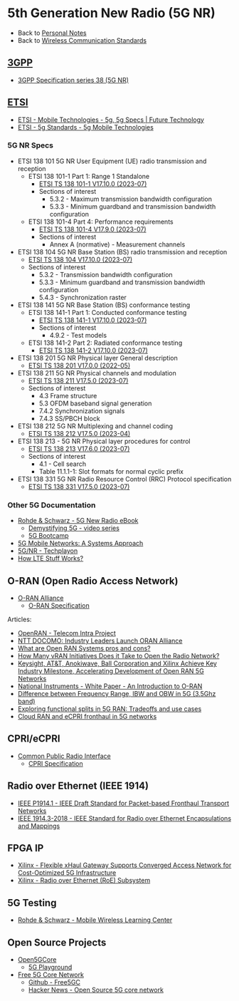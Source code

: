 # 5th Generation New Radio (5G NR)

- Back to [Personal Notes](../README.md)
- Back to [Wireless Communication Standards](README.md)

## [3GPP](https://www.3gpp.org/)

- [3GPP Specification series 38 (5G NR)][3GPP_38]

[3GPP_38]: https://www.3gpp.org/DynaReport/38-series.htm

## [ETSI](https://www.etsi.org/)

- [ETSI - Mobile Technologies - 5g, 5g Specs | Future Technology](https://www.etsi.org/technologies/5g)
- [ETSI - 5g Standards - 5g Mobile Technologies](https://www.etsi.org/technologies/mobile/5g)

### 5G NR Specs

- ETSI 138 101 5G NR User Equipment (UE) radio transmission and reception
  - ETSI 138 101-1 Part 1: Range 1 Standalone
    - [ETSI TS 138 101-1 V17.10.0 (2023-07)][138_101_1_V17.10.0]
    - Sections of interest
      - 5.3.2 - Maximum transmission bandwidth configuration
      - 5.3.3 - Minimum guardband and transmission bandwidth configuration
  - ETSI 138 101-4 Part 4: Performance requirements
    - [ETSI TS 138 101-4 V17.9.0 (2023-07)][138_101_4_V17.9.0]
    - Sections of interest
      - Annex A (normative) - Measurement channels
- ETSI 138 104 5G NR Base Station (BS) radio transmission and reception
  - [ETSI TS 138 104 V17.10.0 (2023-07)][138_104_V17.10.0]
  - Sections of interest
    - 5.3.2 - Transmission bandwidth configuration
    - 5.3.3 - Minimum guardband and transmission bandwidth configuration
    - 5.4.3 - Synchronization raster
- ETSI 138 141 5G NR Base Station (BS) conformance testing
  - ETSI 138 141-1 Part 1: Conducted conformance testing
    - [ETSI TS 138 141-1 V17.10.0 (2023-07)][138_141_1_V17.10.0]
    - Sections of interest
      - 4.9.2 - Test models
  - ETSI 138 141-2 Part 2: Radiated conformance testing
    - [ETSI TS 138 141-2 V17.10.0 (2023-07)][138_141_2_V17.10.0]
- ETSI 138 201 5G NR Physical layer General description
  - [ETSI TS 138 201 V17.0.0 (2022-05)][138_201_V17.0.0]
- ETSI 138 211 5G NR Physical channels and modulation
  - [ETSI TS 138 211 V17.5.0 (2023-07)][138_211_V17.5.0]
  - Sections of interest
    - 4.3 Frame structure
    - 5.3 OFDM baseband signal generation
    - 7.4.2 Synchronization signals
    - 7.4.3 SS/PBCH block
- ETSI 138 212 5G NR Multiplexing and channel coding
  - [ETSI TS 138 212 V17.5.0 (2023-04)][138_212_V17.5.0]
- ETSI 138 213 - 5G NR Physical layer procedures for control
  - [ETSI TS 138 213 V17.6.0 (2023-07)][138_213_V17.6.0]
  - Sections of interest
    - 4.1 - Cell search
    - Table 11.1.1-1: Slot formats for normal cyclic prefix
- ETSI 138 331 5G NR Radio Resource Control (RRC) Protocol specification
  - [ETSI TS 138 331 V17.5.0 (2023-07)][138_331_V17.5.0]

[138_101_1_V17.10.0]: https://www.etsi.org/deliver/etsi_ts/138100_138199/13810101/17.10.00_60/ts_13810101v171000p.pdf
[138_101_4_V17.9.0]: https://www.etsi.org/deliver/etsi_ts/138100_138199/13810104/17.09.00_60/ts_13810104v170900p.pdf
[138_104_V17.10.0]: https://www.etsi.org/deliver/etsi_ts/138100_138199/138104/17.10.00_60/ts_138104v171000p.pdf
[138_141_1_V17.10.0]: https://www.etsi.org/deliver/etsi_ts/138100_138199/13814101/17.10.00_60/ts_13814101v171000p.pdf
[138_141_2_V17.10.0]: https://www.etsi.org/deliver/etsi_ts/138100_138199/13814102/17.10.00_60/ts_13814102v171000p.pdf
[138_201_V17.0.0]: https://www.etsi.org/deliver/etsi_ts/138200_138299/138201/17.00.00_60/ts_138201v170000p.pdf
[138_211_V17.5.0]: https://www.etsi.org/deliver/etsi_ts/138200_138299/138211/17.05.00_60/ts_138211v170500p.pdf
[138_212_V17.5.0]: https://www.etsi.org/deliver/etsi_ts/138200_138299/138212/17.05.00_60/ts_138212v170500p.pdf
[138_213_V17.6.0]: https://www.etsi.org/deliver/etsi_ts/138200_138299/138213/17.06.00_60/ts_138213v170600p.pdf
[138_331_V17.5.0]: https://www.etsi.org/deliver/etsi_ts/138300_138399/138331/17.05.00_60/ts_138331v170500p.pdf

### Other 5G Documentation

- [Rohde & Schwarz - 5G New Radio eBook](https://gloris.rohde-schwarz.com/ebooks/5G)
  - [Demystifying 5G - video series](https://www.rohde-schwarz.com/us/solutions/test-and-measurement/wireless-communication/wireless-5g-and-cellular/videos-demystifying-5g_232236.html)
  - [5G Bootcamp](https://bootcamp.electronicdesign.com/?sap-outbound-id=AC9B580CAEDD868C274A65B2973022200BFB1205&utm_source=SAPHybris&utm_medium=email&utm_campaign=2360&utm_term=20200325_NA_WIC_MarchNews___5G%20Boot%20Camp___105&utm_content=EN)
- [5G Mobile Networks: A Systems Approach](https://5g.systemsapproach.org/)
- [5G/NR - Techplayon](http://www.techplayon.com/5gnr/)
- [How LTE Stuff Works?](http://howltestuffworks.blogspot.com/)

## O-RAN (Open Radio Access Network)

- [O-RAN Alliance](https://www.o-ran.org/)
  - [O-RAN Specification](https://www.o-ran.org/specifications)

Articles:

- [OpenRAN - Telecom Intra Project][1]
- [NTT DOCOMO: Industry Leaders Launch ORAN Alliance][2]
- [What are Open RAN Systems pros and cons?][3]
- [How Many vRAN Initiatives Does it Take to Open the Radio Network?][4]
- [Keysight, AT&T, Anokiwave, Ball Corporation and Xilinx Achieve Key Industry Milestone, Accelerating Development of Open RAN 5G Networks][5]
- [National Instruments - White Paper - An Introduction to O-RAN][6]
- [Difference between Frequency Range, IBW and OBW in 5G (3.5Ghz band)][7]
- [Exploring functional splits in 5G RAN: Tradeoffs and use cases][8]
- [Cloud RAN and eCPRI fronthaul in 5G networks][9]

[1]: https://telecominfraproject.com/openran/
[2]: https://www.asiaone.com/business/ntt-docomo-industry-leaders-launch-oran-alliance
[3]: https://wade4wireless.com/2018/07/05/what-are-open-ran-systems-pros-and-cons/
[4]: https://www.sdxcentral.com/articles/opinion-editorial/many-vran-initiatives-take-open-radio-network/2018/02/
[5]: https://about.keysight.com/en/newsroom/pr/2019/14feb-nr19011.shtml
[6]: https://www.ni.com/content/dam/web/pdfs/white-paper/Introduction-to_ORAN-WP.pdf
[7]: https://www.5gworldpro.com/blog/2021/10/22/139-difference-between-frequency-range-ibw-and-obw-in-5g-3-5ghz-band/
[8]: https://www.rcrwireless.com/20210317/opinion/readerforum/exploring-functional-splits-in-5g-ran-tradeoffs-and-use-cases-reader-forum
[9]: https://medium.com/5g-nr/cloud-ran-and-ecpri-fronthaul-in-5g-networks-a1f63d13df67

## CPRI/eCPRI

- [Common Public Radio Interface](http://www.cpri.info/)
  - [CPRI Specification](http://www.cpri.info/spec.html)

## Radio over Ethernet (IEEE 1914)

- [IEEE P1914.1 - IEEE Draft Standard for Packet-based Fronthaul Transport Networks][1914.1]
- [IEEE 1914.3-2018 - IEEE Standard for Radio over Ethernet Encapsulations and Mappings][1914.3]

[1914.1]: https://standards.ieee.org/project/1914_1.html
[1914.3]: https://standards.ieee.org/content/ieee-standards/en/standard/1914_3-2018.html

## FPGA IP

- [Xilinx - Flexible xHaul Gateway Supports Converged Access Network for Cost-Optimized 5G Infrastructure][xHaul]
- [Xilinx - Radio over Ethernet (RoE) Subsystem][RoE]

[xHaul]: https://forums.xilinx.com/t5/Adaptable-Advantage-Blog/Flexible-xHaul-Gateway-Supports-Converged-Access-Network-for/ba-p/952216
[RoE]: https://www.xilinx.com/products/intellectual-property/ef-di-roe-framer.html

## 5G Testing

- [Rohde & Schwarz - Mobile Wireless Learning Center](https://www.mobilewirelesstesting.com/)

## Open Source Projects

- [Open5GCore](https://www.open5gcore.org/)
  - [5G Playground](https://www.fokus.fraunhofer.de/go/en/fokus_testbeds/5g_playground)
- [Free 5G Core Network](https://free5gc.org/)
  - [Github - Free5GC](https://github.com/free5gc/free5gc)
  - [Hacker News - Open Source 5G core network](https://news.ycombinator.com/item?id=23426752)
